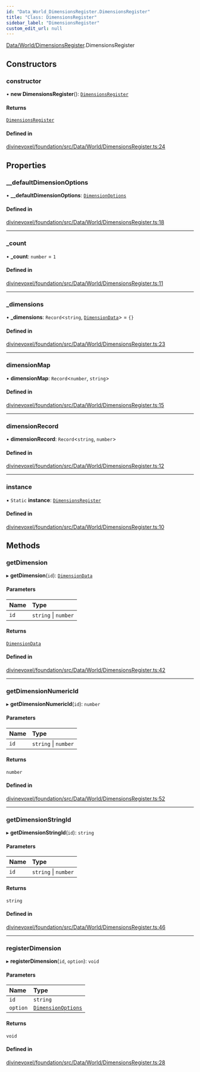 ```yaml
---
id: "Data_World_DimensionsRegister.DimensionsRegister"
title: "Class: DimensionsRegister"
sidebar_label: "DimensionsRegister"
custom_edit_url: null
---
```


[Data/World/DimensionsRegister](../modules/Data_World_DimensionsRegister.md).DimensionsRegister

## Constructors

### constructor

• **new DimensionsRegister**(): [`DimensionsRegister`](Data_World_DimensionsRegister.DimensionsRegister.md)

#### Returns

[`DimensionsRegister`](Data_World_DimensionsRegister.DimensionsRegister.md)

#### Defined in

[divinevoxel/foundation/src/Data/World/DimensionsRegister.ts:24](https://github.com/lucasdamianjohnson/DivineVoxelEngine/blob/596fa7391478620ed460dfb4856ff0a763b91c49/divinevoxel/foundation/src/Data/World/DimensionsRegister.ts#L24)

## Properties

### \_\_defaultDimensionOptions

• **\_\_defaultDimensionOptions**: [`DimensionOptions`](../modules/Data_Types_DimensionData_types.md#dimensionoptions)

#### Defined in

[divinevoxel/foundation/src/Data/World/DimensionsRegister.ts:18](https://github.com/lucasdamianjohnson/DivineVoxelEngine/blob/596fa7391478620ed460dfb4856ff0a763b91c49/divinevoxel/foundation/src/Data/World/DimensionsRegister.ts#L18)

___

### \_count

• **\_count**: `number` = `1`

#### Defined in

[divinevoxel/foundation/src/Data/World/DimensionsRegister.ts:11](https://github.com/lucasdamianjohnson/DivineVoxelEngine/blob/596fa7391478620ed460dfb4856ff0a763b91c49/divinevoxel/foundation/src/Data/World/DimensionsRegister.ts#L11)

___

### \_dimensions

• **\_dimensions**: `Record`\<`string`, [`DimensionData`](../modules/Data_Types_DimensionData_types.md#dimensiondata)\> = `{}`

#### Defined in

[divinevoxel/foundation/src/Data/World/DimensionsRegister.ts:23](https://github.com/lucasdamianjohnson/DivineVoxelEngine/blob/596fa7391478620ed460dfb4856ff0a763b91c49/divinevoxel/foundation/src/Data/World/DimensionsRegister.ts#L23)

___

### dimensionMap

• **dimensionMap**: `Record`\<`number`, `string`\>

#### Defined in

[divinevoxel/foundation/src/Data/World/DimensionsRegister.ts:15](https://github.com/lucasdamianjohnson/DivineVoxelEngine/blob/596fa7391478620ed460dfb4856ff0a763b91c49/divinevoxel/foundation/src/Data/World/DimensionsRegister.ts#L15)

___

### dimensionRecord

• **dimensionRecord**: `Record`\<`string`, `number`\>

#### Defined in

[divinevoxel/foundation/src/Data/World/DimensionsRegister.ts:12](https://github.com/lucasdamianjohnson/DivineVoxelEngine/blob/596fa7391478620ed460dfb4856ff0a763b91c49/divinevoxel/foundation/src/Data/World/DimensionsRegister.ts#L12)

___

### instance

▪ `Static` **instance**: [`DimensionsRegister`](Data_World_DimensionsRegister.DimensionsRegister.md)

#### Defined in

[divinevoxel/foundation/src/Data/World/DimensionsRegister.ts:10](https://github.com/lucasdamianjohnson/DivineVoxelEngine/blob/596fa7391478620ed460dfb4856ff0a763b91c49/divinevoxel/foundation/src/Data/World/DimensionsRegister.ts#L10)

## Methods

### getDimension

▸ **getDimension**(`id`): [`DimensionData`](../modules/Data_Types_DimensionData_types.md#dimensiondata)

#### Parameters

| Name | Type |
| :------ | :------ |
| `id` | `string` \| `number` |

#### Returns

[`DimensionData`](../modules/Data_Types_DimensionData_types.md#dimensiondata)

#### Defined in

[divinevoxel/foundation/src/Data/World/DimensionsRegister.ts:42](https://github.com/lucasdamianjohnson/DivineVoxelEngine/blob/596fa7391478620ed460dfb4856ff0a763b91c49/divinevoxel/foundation/src/Data/World/DimensionsRegister.ts#L42)

___

### getDimensionNumericId

▸ **getDimensionNumericId**(`id`): `number`

#### Parameters

| Name | Type |
| :------ | :------ |
| `id` | `string` \| `number` |

#### Returns

`number`

#### Defined in

[divinevoxel/foundation/src/Data/World/DimensionsRegister.ts:52](https://github.com/lucasdamianjohnson/DivineVoxelEngine/blob/596fa7391478620ed460dfb4856ff0a763b91c49/divinevoxel/foundation/src/Data/World/DimensionsRegister.ts#L52)

___

### getDimensionStringId

▸ **getDimensionStringId**(`id`): `string`

#### Parameters

| Name | Type |
| :------ | :------ |
| `id` | `string` \| `number` |

#### Returns

`string`

#### Defined in

[divinevoxel/foundation/src/Data/World/DimensionsRegister.ts:46](https://github.com/lucasdamianjohnson/DivineVoxelEngine/blob/596fa7391478620ed460dfb4856ff0a763b91c49/divinevoxel/foundation/src/Data/World/DimensionsRegister.ts#L46)

___

### registerDimension

▸ **registerDimension**(`id`, `option`): `void`

#### Parameters

| Name | Type |
| :------ | :------ |
| `id` | `string` |
| `option` | [`DimensionOptions`](../modules/Data_Types_DimensionData_types.md#dimensionoptions) |

#### Returns

`void`

#### Defined in

[divinevoxel/foundation/src/Data/World/DimensionsRegister.ts:28](https://github.com/lucasdamianjohnson/DivineVoxelEngine/blob/596fa7391478620ed460dfb4856ff0a763b91c49/divinevoxel/foundation/src/Data/World/DimensionsRegister.ts#L28)
